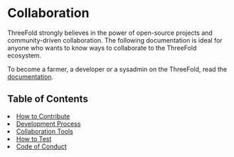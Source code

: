 <h1> Collaboration </h1>

ThreeFold strongly believes in the power of open-source projects and community-driven collaboration. The following documentation is ideal for anyone who wants to know ways to collaborate to the ThreeFold ecosystem.

To become a farmer, a developer or a sysadmin on the ThreeFold, read the [documentation](../documentation/documentation.md).

<h2>Table of Contents</h2

- [How to Contribute](./contribute.md)
- [Development Process](./development_process.md)
- [Collaboration Tools](../collaboration_tools/collaboration_tools.md)
- [How to Test](../testing/testing_readme.md)
- [Code of Conduct](../contribute/code_conduct.md)